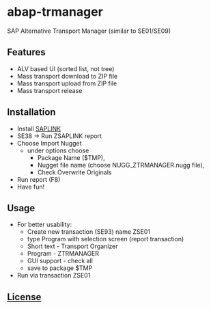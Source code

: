 # abap-trmanager
SAP Alternative Transport Manager (similar to SE01/SE09)

## Features
  - ALV based UI (sorted list, not tree)
  - Mass transport download to ZIP file
  - Mass transport upload from ZIP file
  - Mass transport release

## Installation
- Install [SAPLINK](https://app.assembla.com/spaces/saplink/wiki/)
- SE38 -> Run ZSAPLINK report
- Choose Import Nugget
  - under options choose 
    - Package Name ($TMP),
    - Nugget file name (choose NUGG_ZTRMANAGER.nugg file),
    - Check Overwrite Originals 
- Run report (F8)
- Have fun!

## Usage
- For better usability:
  - Create new transaction (SE93) name ZSE01
  - type Program with selection screen (report transaction)
  - Short text - Transport Organizer
  - Program - ZTRMANAGER
  - GUI support - check all
  - save to package $TMP
- Run via transaction ZSE01

## [License](https://github.com/ghostxwheel/abap-trmanager/blob/master/LICENSE)
